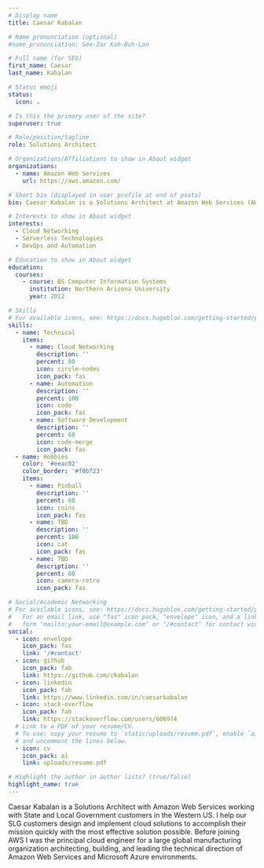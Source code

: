 ```yaml
---
# Display name
title: Caesar Kabalan

# Name pronunciation (optional)
#name_pronunciation: See-Zar Kah-Buh-Lan

# Full name (for SEO)
first_name: Caesar
last_name: Kabalan

# Status emoji
status:
  icon: ☕️

# Is this the primary user of the site?
superuser: true

# Role/position/tagline
role: Solutions Architect

# Organizations/Affiliations to show in About widget
organizations:
  - name: Amazon Web Services
    url: https://aws.amazon.com/

# Short bio (displayed in user profile at end of posts)
bio: Caesar Kabalan is a Solutions Architect at Amazon Web Services (AWS). He brings together his development and enterprise infrastructure experience to invent solutions to solve customer challenges. He also restores, tweaks, and reprograms 1970s-era pinball machines as a hobby.

# Interests to show in About widget
interests:
  - Cloud Networking
  - Serverless Technologies
  - DevOps and Automation

# Education to show in About widget
education:
  courses:
    - course: BS Computer Information Systems
      institution: Northern Arizona University
      year: 2012

# Skills
# For available icons, see: https://docs.hugoblox.com/getting-started/page-builder/#icons
skills:
  - name: Technical
    items:
      - name: Cloud Networking
        description: ''
        percent: 80
        icon: circle-nodes
        icon_pack: fas
      - name: Automation
        description: ''
        percent: 100
        icon: code
        icon_pack: fas
      - name: Software Development
        description: ''
        percent: 60
        icon: code-merge
        icon_pack: fas
  - name: Hobbies
    color: '#eeac02'
    color_border: '#f0bf23'
    items:
      - name: Pinball
        description: ''
        percent: 60
        icon: coins
        icon_pack: fas
      - name: TBD
        description: ''
        percent: 100
        icon: cat
        icon_pack: fas
      - name: TBD
        description: ''
        percent: 80
        icon: camera-retro
        icon_pack: fas

# Social/Academic Networking
# For available icons, see: https://docs.hugoblox.com/getting-started/page-builder/#icons
#   For an email link, use "fas" icon pack, "envelope" icon, and a link in the
#   form "mailto:your-email@example.com" or "/#contact" for contact widget.
social:
  - icon: envelope
    icon_pack: fas
    link: '/#contact'
  - icon: github
    icon_pack: fab
    link: https://github.com/ckabalan
  - icon: linkedin
    icon_pack: fab
    link: https://www.linkedin.com/in/caesarkabalan
  - icon: stack-overflow
    icon_pack: fab
    link: https://stackoverflow.com/users/606974
  # Link to a PDF of your resume/CV.
  # To use: copy your resume to `static/uploads/resume.pdf`, enable `ai` icons in `params.yaml`,
  # and uncomment the lines below.
  - icon: cv
    icon_pack: ai
    link: uploads/resume.pdf

# Highlight the author in author lists? (true/false)
highlight_name: true
---
```


Caesar Kabalan is a Solutions Architect with Amazon Web Services working with State and Local Government customers in the Western US. I help our SLG customers design and implement cloud solutions to accomplish their mission quickly with the most effective solution possible. Before joining AWS I was the principal cloud engineer for a large global manufacturing organization architecting, building, and leading the technical direction of Amazon Web Services and Microsoft Azure environments.
